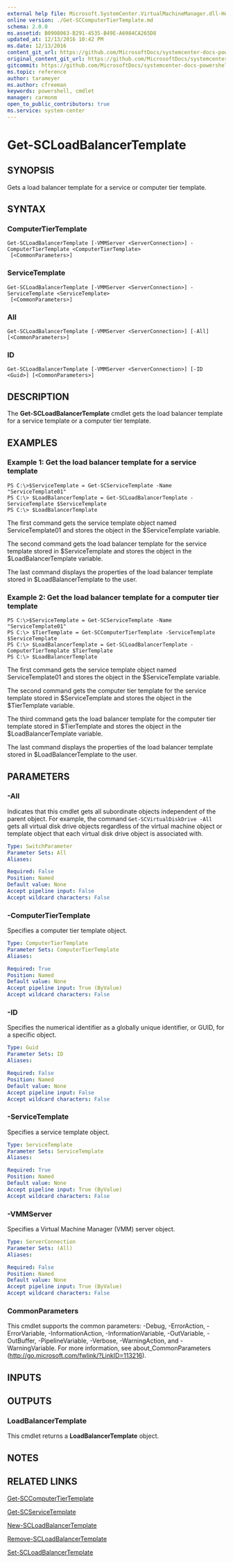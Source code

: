 ```yaml
---
external help file: Microsoft.SystemCenter.VirtualMachineManager.dll-Help.xml
online version: ./Get-SCComputerTierTemplate.md
schema: 2.0.0
ms.assetid: B0908063-B291-4535-B49E-A6984CA265D8
updated_at: 12/13/2016 10:42 PM
ms.date: 12/13/2016
content_git_url: https://github.com/MicrosoftDocs/systemcenter-docs-powershell/blob/master/systemcenter-cmdlets/VirtualMachineManager/v1/Get-SCLoadBalancerTemplate.md
original_content_git_url: https://github.com/MicrosoftDocs/systemcenter-docs-powershell/blob/master/systemcenter-cmdlets/VirtualMachineManager/v1/Get-SCLoadBalancerTemplate.md
gitcommit: https://github.com/MicrosoftDocs/systemcenter-docs-powershell/blob/ea9507ac2178040476af5407227db8cb97701ea9/systemcenter-cmdlets/VirtualMachineManager/v1/Get-SCLoadBalancerTemplate.md
ms.topic: reference
author: tarameyer
ms.author: cfreeman
keywords: powershell, cmdlet
manager: carmonm
open_to_public_contributors: true
ms.service: system-center
---
```


# Get-SCLoadBalancerTemplate

## SYNOPSIS
Gets a load balancer template for a service or computer tier template.

## SYNTAX

### ComputerTierTemplate
```
Get-SCLoadBalancerTemplate [-VMMServer <ServerConnection>] -ComputerTierTemplate <ComputerTierTemplate>
 [<CommonParameters>]
```

### ServiceTemplate
```
Get-SCLoadBalancerTemplate [-VMMServer <ServerConnection>] -ServiceTemplate <ServiceTemplate>
 [<CommonParameters>]
```

### All
```
Get-SCLoadBalancerTemplate [-VMMServer <ServerConnection>] [-All] [<CommonParameters>]
```

### ID
```
Get-SCLoadBalancerTemplate [-VMMServer <ServerConnection>] [-ID <Guid>] [<CommonParameters>]
```

## DESCRIPTION
The **Get-SCLoadBalancerTemplate** cmdlet gets the load balancer template for a service template or a computer tier template.

## EXAMPLES

### Example 1: Get the load balancer template for a service template
```
PS C:\>$ServiceTemplate = Get-SCServiceTemplate -Name "ServiceTemplate01"
PS C:\> $LoadBalancerTemplate = Get-SCLoadBalancerTemplate -ServiceTemplate $ServiceTemplate
PS C:\> $LoadBalancerTemplate
```

The first command gets the service template object named ServiceTemplate01 and stores the object in the $ServiceTemplate variable.

The second command gets the load balancer template for the service template stored in $ServiceTemplate and stores the object in the $LoadBalancerTemplate variable.

The last command displays the properties of the load balancer template stored in $LoadBalancerTemplate to the user.

### Example 2: Get the load balancer template for a computer tier template
```
PS C:\>$ServiceTemplate = Get-SCServiceTemplate -Name "ServiceTemplate01"
PS C:\> $TierTemplate = Get-SCComputerTierTemplate -ServiceTemplate $ServiceTemplate
PS C:\> $LoadBalancerTemplate = Get-SCLoadBalancerTemplate -ComputerTierTemplate $TierTemplate
PS C:\> $LoadBalancerTemplate
```

The first command gets the service template object named ServiceTemplate01 and stores the object in the $ServiceTemplate variable.

The second command gets the computer tier template for the service template stored in $ServiceTemplate and stores the object in the $TierTemplate variable.

The third command gets the load balancer template for the computer tier template stored in $TierTemplate and stores the object in the $LoadBalancerTemplate variable.

The last command displays the properties of the load balancer template stored in $LoadBalancerTemplate to the user.

## PARAMETERS

### -All
Indicates that this cmdlet gets all subordinate objects independent of the parent object.
For example, the command `Get-SCVirtualDiskDrive -All` gets all virtual disk drive objects regardless of the virtual machine object or template object that each virtual disk drive object is associated with.

```yaml
Type: SwitchParameter
Parameter Sets: All
Aliases: 

Required: False
Position: Named
Default value: None
Accept pipeline input: False
Accept wildcard characters: False
```

### -ComputerTierTemplate
Specifies a computer tier template object.

```yaml
Type: ComputerTierTemplate
Parameter Sets: ComputerTierTemplate
Aliases: 

Required: True
Position: Named
Default value: None
Accept pipeline input: True (ByValue)
Accept wildcard characters: False
```

### -ID
Specifies the numerical identifier as a globally unique identifier, or GUID, for a specific object.

```yaml
Type: Guid
Parameter Sets: ID
Aliases: 

Required: False
Position: Named
Default value: None
Accept pipeline input: False
Accept wildcard characters: False
```

### -ServiceTemplate
Specifies a service template object.

```yaml
Type: ServiceTemplate
Parameter Sets: ServiceTemplate
Aliases: 

Required: True
Position: Named
Default value: None
Accept pipeline input: True (ByValue)
Accept wildcard characters: False
```

### -VMMServer
Specifies a Virtual Machine Manager (VMM) server object.

```yaml
Type: ServerConnection
Parameter Sets: (All)
Aliases: 

Required: False
Position: Named
Default value: None
Accept pipeline input: True (ByValue)
Accept wildcard characters: False
```

### CommonParameters
This cmdlet supports the common parameters: -Debug, -ErrorAction, -ErrorVariable, -InformationAction, -InformationVariable, -OutVariable, -OutBuffer, -PipelineVariable, -Verbose, -WarningAction, and -WarningVariable. For more information, see about_CommonParameters (http://go.microsoft.com/fwlink/?LinkID=113216).

## INPUTS

## OUTPUTS

### LoadBalancerTemplate
This cmdlet returns a **LoadBalancerTemplate** object.

## NOTES

## RELATED LINKS

[Get-SCComputerTierTemplate](xref:VirtualMachineManager/v1/Get-SCComputerTierTemplate.md)

[Get-SCServiceTemplate](xref:VirtualMachineManager/v1/Get-SCServiceTemplate.md)

[New-SCLoadBalancerTemplate](xref:VirtualMachineManager/v1/New-SCLoadBalancerTemplate.md)

[Remove-SCLoadBalancerTemplate](xref:VirtualMachineManager/v1/Remove-SCLoadBalancerTemplate.md)

[Set-SCLoadBalancerTemplate](xref:VirtualMachineManager/v1/Set-SCLoadBalancerTemplate.md)

